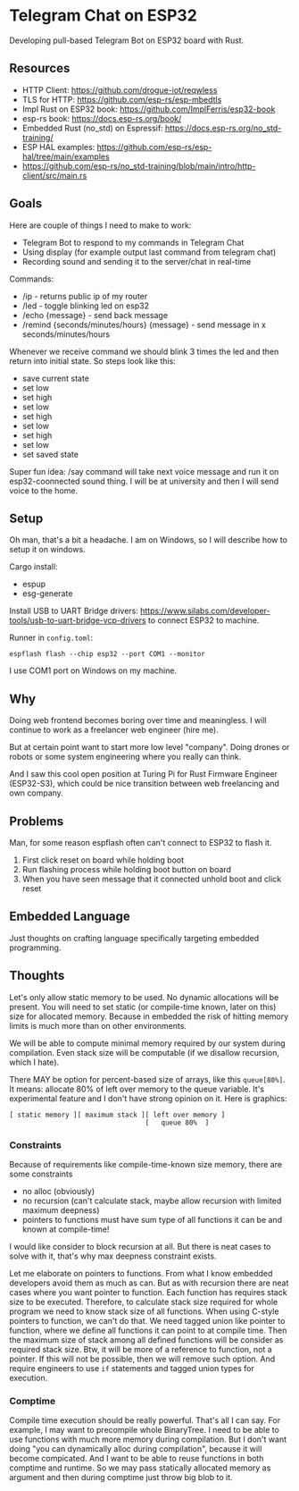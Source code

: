 # Telegram Chat on ESP32

Developing pull-based Telegram Bot on ESP32 board with Rust.

## Resources

- HTTP Client: https://github.com/drogue-iot/reqwless
- TLS for HTTP: https://github.com/esp-rs/esp-mbedtls
- Impl Rust on ESP32 book: https://github.com/ImplFerris/esp32-book
- esp-rs book: https://docs.esp-rs.org/book/
- Embedded Rust (no_std) on Espressif: https://docs.esp-rs.org/no_std-training/
- ESP HAL examples: https://github.com/esp-rs/esp-hal/tree/main/examples
- https://github.com/esp-rs/no_std-training/blob/main/intro/http-client/src/main.rs

## Goals

Here are couple of things I need to make to work:
- Telegram Bot to respond to my commands in Telegram Chat
- Using display (for example output last command from telegram chat)
- Recording sound and sending it to the server/chat in real-time

Commands:
- /ip - returns public ip of my router
- /led - toggle blinking led on esp32
- /echo {message} - send back message
- /remind {seconds/minutes/hours} {message} - send message in x seconds/minutes/hours

Whenever we receive command we should blink 3 times the led and then return into initial state.
So steps look like this:
- save current state
- set low
- set high
- set low
- set high
- set low
- set high
- set low
- set saved state

Super fun idea: /say command will take next voice message and run it on esp32-coonnected sound thing.
I will be at university and then I will send voice to the home.


## Setup

Oh man, that's a bit a headache.
I am on Windows, so I will describe how to setup it on windows.

Cargo install:
- espup
- esg-generate

Install USB to UART Bridge drivers: https://www.silabs.com/developer-tools/usb-to-uart-bridge-vcp-drivers
to connect ESP32 to machine.


Runner in `config.toml`:
```
espflash flash --chip esp32 --port COM1 --monitor
```

I use COM1 port on Windows on my machine.


## Why

Doing web frontend becomes boring over time and meaningless.
I will continue to work as a freelancer web engineer (hire me).

But at certain point want to start more low level "company".
Doing drones or robots or some system engineering where you really can think.

And I saw this cool open position at Turing Pi for Rust Firmware Engineer (ESP32-S3),
which could be nice transition between web freelancing and own company.


## Problems

Man, for some reason espflash often can't connect to ESP32 to flash it.

1. First click reset on board while holding boot
2. Run flashing process while holding boot button on board
3. When you have seen message that it connected unhold boot and click reset


## Embedded Language

Just thoughts on crafting language specifically targeting embedded programming.

## Thoughts

Let's only allow static memory to be used. No dynamic allocations will be present.
You will need to set static (or compile-time known, later on this) size for allocated memory.
Because in embedded the risk of hitting memory limits is much more than on other environments.

We will be able to compute minimal memory required by our system during compilation.
Even stack size will be computable (if we disallow recursion, which I hate).

There MAY be option for percent-based size of arrays, like this `queue[80%]`.
It means: allocate 80% of left over memory to the queue variable.
It's experimental feature and I don't have strong opinion on it.
Here is graphics:

```
[ static memory ][ maximum stack ][ left over memory ]
                                  [   queue 80%  ]
```

### Constraints

Because of requirements like compile-time-known size memory,
there are some constraints

- no alloc (obviously)
- no recursion (can't calculate stack, maybe allow recursion with limited maximum deepness)
- pointers to functions must have sum type of all functions it can be and known at compile-time!

I would like consider to block recursion at all.
But there is neat cases to solve with it, that's why max deepness constraint exists.

Let me elaborate on pointers to functions. From what I know embedded developers avoid them as much as can.
But as with recursion there are neat cases where you want pointer to function.
Each function has requires stack size to be executed.
Therefore, to calculate stack size required for whole program we need to know stack size of all functions.
When using C-style pointers to function, we can't do that.
We need tagged union like pointer to function, where we define all functions it can point to at compile time.
Then the maximum size of stack among all defined functions will be consider as required stack size.
Btw, it will be more of a reference to function, not a pointer.
If this will not be possible, then we will remove such option.
And require engineers to use `if` statements and tagged union types for execution.


### Comptime

Compile time execution should be really powerful. That's all I can say.
For example, I may want to precompile whole BinaryTree.
I need to be able to use functions with much more memory during compilation.
But I don't want doing "you can dynamically alloc during compilation", because it will become compicated.
And I want to be able to reuse functions in both comptime and runtime.
So we may pass statically allocated memory as argument and then during comptime just throw big blob to it.
